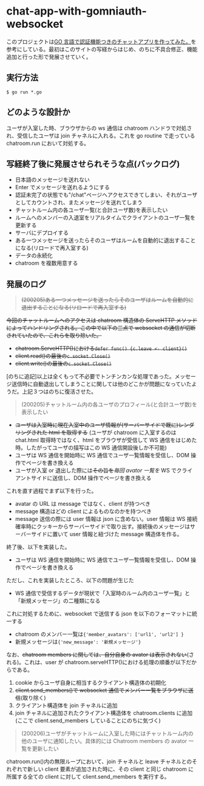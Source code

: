 # chat-app-with-gomniauth-websocket

このプロジェクトは[GO 言語で認証機能つきのチャットアプリを作ってみた。](http://wild-data-chase.com/index.php/2019/03/28/post-686/#outline__4_7)を参考にしている。最初はこのサイトの写経からはじめ、のちに不具合修正、機能追加と行った形で発展させていく。

## 実行方法

```
$ go run *.go
```

## どのような設計か

ユーザが入室した時、ブラウザからの ws 通信は chatroom ハンドラで対処され、受信したユーザは join チャネルに入れる。これを go routine で走っている chatroom.run において対処する。

## 写経終了後に発展させられそうな点(バックログ)

- 日本語のメッセージを送れない
- Enter でメッセージを送れるようにする
- 認証未完了の状態でも"/chat"ページへアクセスできてしまい、それがユーザとしてカウントされ、またメッセージを送れてしまう
- チャットルーム内の各ユーザ一覧(と合計ユーザ数)を表示したい
- ルームへのメンバーの入退室をリアルタイムでクライアントのユーザ一覧を更新する
- サーバにデプロイする
- ある一つメッセージを送ったらそのユーザはルームを自動的に退出することになる(リロードで再入室する)
- データの永続化
- chatroom を複数用意する

## 発展のログ

> ~~(200205)ある一つメッセージを送ったらそのユーザはルームを自動的に退出することになる(リロードで再入室する)~~

~~今回のチャットルームへのアクセスは chatroom 構造体の ServeHTTP メソッドによってハンドリングされる。この中で以下の三点で websocket の通信が切断されていたので、これらを取り除いた。~~

- ~~chatroom.ServeHTTP()における`defer func() {c.leave <- client}()`~~
- ~~client.read()の最後の`c.socket.Close()`~~
- ~~client.write()の最後の`c.socket.Close()`~~

[のちに追記]以上は全くもって不必要でトンチンカンな処理であった。メッセージ送信時に自動退出してしまうことに関しては他のどこかが問題になっていたようだ。上記３つはのちに復活させた。

> (200205)チャットルーム内の各ユーザのプロフィール(と合計ユーザ数)を表示したい

- ~~ユーザは入室時に現在入室中のユーザ情報が(サーバーサイドで既に)レンダリングされた html を取得する~~ (ユーザが chatroom に入室するのは chat.html 取得時ではなく、html をブラウザが受信して WS 通信をはじめた時。したがってユーザの描写はこの WS 通信開設後しか不可能)
- ユーザは WS 通信を開始時に WS 通信でユーザ一覧情報を受信し、DOM 操作でページを書き換える
- ユーザが入室 or 退出した際には~~その旨を~~_毎回 avator 一覧を_ WS でクライアントサイドに送信し、DOM 操作でページを書き換える

これを直す過程でまず以下を行った。

- avatar の URL は message ではなく、client が持つべき
- message 構造はどの client によるものなのかを持つべき
- message 送信の際には user 情報は json に含めない。user 情報は WS 接続確率時にクッキーからサーバーサイドで取り出す。接続後のメッセージはサーバーサイドに置いて user 情報と紐づけた message 構造体を作る。

終了後、以下を実装した。

- ユーザは WS 通信を開始時に WS 通信でユーザ一覧情報を受信し、DOM 操作でページを書き換える

ただし、これを実装したところ、以下の問題が生じた

- WS 通信で受信するデータが現状で「入室時のルーム内のユーザ一覧」と「新規メッセージ」の二種類になる

これに対処するために、websocket で送信する json を以下のフォーマットに統一する

- chatroom のメンバー一覧は`{'member_avatars': ['url1', 'url2'] }`
- 新規メッセージは`{'new_message': '新規メッセージ'}`

なお、~~chatroom members に関しては、自分自身の avator は表示されない~~(される)。これは、user が chatroom.serveHTTP()における処理の順番が以下だからである。

1. cookie からユーザ自身に相当するクライアント構造体の初期化
2. ~~client.send_members()で websocket 通信でメンバー一覧をブラウザに送信~~(取り除く)
3. クライアント構造体を join チャネルに追加
4. join チャネルに追加されたクライアント構造体を chatroom.clients に追加(ここで client.send_members していることにのちに気づく)

> (200206)ユーザがチャットルームに入室した時にはチャットルーム内の他のユーザに通知したい。具体的には Chatroom members の avator 一覧を更新したい

chatroom.run()内の無限ループにおいて、join チャネルと leave チャネルとのそれぞれで新しい client 要素が追加された時に、その client と同じ chatroom に所属する全ての client に対して client.send_members を実行する。
